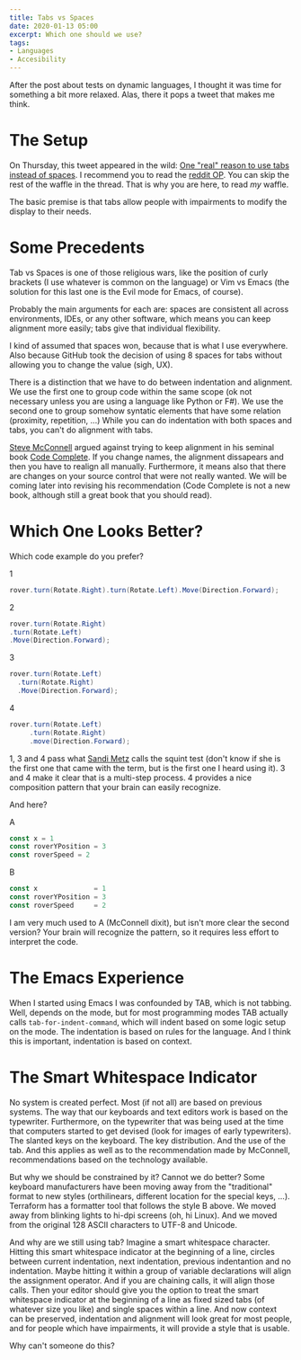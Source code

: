 ```yaml
---
title: Tabs vs Spaces
date: 2020-01-13 05:00
excerpt: Which one should we use?
tags:
- Languages
- Accesibility
---
```


After the post about tests on dynamic languages, I thought it was time for something a bit more relaxed. Alas, there it pops a tweet that makes me think.

# The Setup
On Thursday, this tweet appeared in the wild: [One "real" reason to use tabs instead of spaces](https://twitter.com/aarnott/status/1214968169493778432). I recommend you to read the [reddit OP](https://t.co/HtfMNkOU3l?amp=1). You can skip the rest of the waffle in the thread. That is why you are here, to read *my* waffle.

The basic premise is that tabs allow people with impairments to modify the display to their needs.

# Some Precedents

Tab vs Spaces is one of those religious wars, like the position of curly brackets (I use whatever is common on the language) or Vim vs Emacs (the solution for this last one is the Evil mode for Emacs, of course).

Probably the main arguments for each are: spaces are consistent all across environments, IDEs, or any other software, which means you can keep alignment more easily; tabs give that individual flexibility.

I kind of assumed that spaces won, because that is what I use everywhere. Also because GitHub took the decision of using 8 spaces for tabs without allowing you to change the value (sigh, UX).

There is a distinction that we have to do between indentation and alignment. We use the first one to group code within the same scope (ok not necessary unless you are using a language like Python or F#). We use the second one to group somehow syntatic elements that have some relation (proximity, repetition, ...) While you can do indentation with both spaces and tabs, you can't do alignment with tabs. 

[Steve McConnell](https://stevemcconnell.com/) argued against trying to keep alignment in his seminal book [Code Complete](https://www.goodreads.com/book/show/4845.Code_Complete). If you change names, the alignment dissapears and then you have to realign all manually. Furthermore, it means also that there are changes on your source control that were not really wanted. We will be coming later into revising his recommendation (Code Complete is not a new book, although still a great book that you should read).

# Which One Looks Better?

Which code example do you prefer?

1
```c#
rover.turn(Rotate.Right).turn(Rotate.Left).Move(Direction.Forward);
```

2
```c#
rover.turn(Rotate.Right)
.turn(Rotate.Left)
.Move(Direction.Forward);
```

3
```c#
rover.turn(Rotate.Left)
  .turn(Rotate.Right)
  .Move(Direction.Forward);
```

4
```c#
rover.turn(Rotate.Left)
     .turn(Rotate.Right)
     .move(Direction.Forward);
```

1, 3 and 4 pass what [Sandi Metz](https://www.sandimetz.com/) calls the squint test (don't know if she is the first one that came with the term, but is the first one I heard using it). 3 and 4 make it clear that is a multi-step process. 4 provides a nice composition pattern that your brain can easily recognize.

And here?

A
```javascript
const x = 1
const roverYPosition = 3
const roverSpeed = 2
```

B
```javascript
const x              = 1
const roverYPosition = 3
const roverSpeed     = 2
```
I am very much used to A (McConnell dixit), but isn't more clear the second version? Your brain will recognize the pattern, so it requires less effort to interpret the code.

# The Emacs Experience

When I started using Emacs I was confounded by TAB, which is not tabbing. Well, depends on the mode, but for most programming modes TAB actually calls `tab-for-indent-command`, which will indent based on some logic setup on the mode. The indentation is based on rules for the language. And I think this is important, indentation is based on context.


# The Smart Whitespace Indicator

No system is created perfect. Most (if not all) are based on previous systems. The way that our keyboards and text editors work is based on the typewriter. Furthermore, on the typewriter that was being used at the time that computers started to get devised (look for images of early typewriters). The slanted keys on the keyboard. The key distribution. And the use of the tab. And this applies as well as to the recommendation made by McConnell, recommendations based on the technology available.

But why we should be constrained by it? Cannot we do better? Some keyboard manufacturers have been moving away from the "traditional" format to new styles (orthilinears, different location for the special keys, ...). Terraform has a formatter tool that follows the style B above. We moved away from blinking lights to hi-dpi screens (oh, hi Linux). And we moved from the original 128 ASCII characters to UTF-8 and Unicode.

And why are we still using tab? Imagine a smart whitespace character. Hitting this smart whitespace indicator at the beginning of a line,  circles between current indentation, next indentation, previous indentantion and no indentation. Maybe hitting it within a group of variable declarations will align the assignment operator. And if you are chaining calls, it will align those calls. Then your editor should give you the option to treat the smart whitespace indicator at the beginning of a line as fixed sized tabs (of whatever size you like) and single spaces within a line. And now context can be preserved, indentation and alignment will look great for most people, and for people which have impairments, it will provide a style that is usable.

Why can't someone do this?

